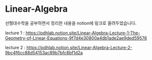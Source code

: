 # Linear-Algebra
선형대수학을 공부하면서 정리한 내용을 notion에 링크로 올려두었습니다.

lecture 1 : https://pdhlab.notion.site/Linear-Algebra-Lecture-1-The-Geometry-of-Linear-Equations-9f7d4e30800a4db1ade2ae9ded59576

lecture 2 : https://pdhlab.notion.site/Linear-Algebra-Lecture-2-9bc4f6cc88d54153ac89b7bfc8bf1d2a
